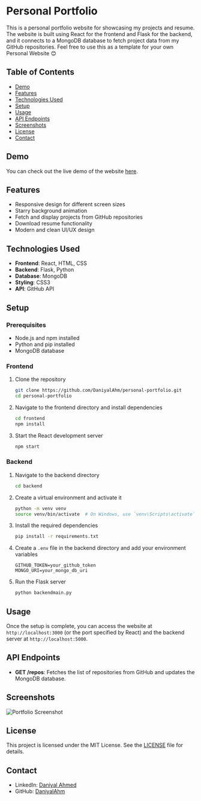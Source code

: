 # Personal Portfolio

This is a personal portfolio website for showcasing my projects and resume. The website is built using React for the frontend and Flask for the backend, and it connects to a MongoDB database to fetch project data from my GitHub repositories. Feel free to use this as a template for your own Personal Website 😊

 <!-- DISPLAY=TRUE -->


## Table of Contents

- [Demo](#demo)
- [Features](#features)
- [Technologies Used](#technologies-used)
- [Setup](#setup)
- [Usage](#usage)
- [API Endpoints](#api-endpoints)
- [Screenshots](#screenshots)
- [License](#license)
- [Contact](#contact)

## Demo

You can check out the live demo of the website [here](#).

## Features

- Responsive design for different screen sizes
- Starry background animation
- Fetch and display projects from GitHub repositories
- Download resume functionality
- Modern and clean UI/UX design

## Technologies Used

- **Frontend**: React, HTML, CSS
- **Backend**: Flask, Python
- **Database**: MongoDB
- **Styling**: CSS3
- **API**: GitHub API

## Setup

### Prerequisites

- Node.js and npm installed
- Python and pip installed
- MongoDB database

### Frontend

1. Clone the repository
   ```bash
   git clone https://github.com/DaniyalAhm/personal-portfolio.git
   cd personal-portfolio
   ```
2. Navigate to the frontend directory and install dependencies
   ```bash
   cd frontend
   npm install
   ```
3. Start the React development server
   ```bash
   npm start
   ```

### Backend

1. Navigate to the backend directory
   ```bash
   cd backend
   ```
2. Create a virtual environment and activate it
   ```bash
   python -m venv venv
   source venv/bin/activate  # On Windows, use `venv\Scripts\activate`
   ```
3. Install the required dependencies
   ```bash
   pip install -r requirements.txt
   ```
4. Create a `.env` file in the backend directory and add your environment variables
   ```
   GITHUB_TOKEN=your_github_token
   MONGO_URI=your_mongo_db_uri
   ```
5. Run the Flask server
   ```bash
   python backendmain.py
   ```

## Usage

Once the setup is complete, you can access the website at `http://localhost:3000` (or the port specified by React) and the backend server at `http://localhost:5000`.

## API Endpoints

- **GET /repos**: Fetches the list of repositories from GitHub and updates the MongoDB database.

## Screenshots

![Portfolio Screenshot](path_to_screenshot)

## License

This project is licensed under the MIT License. See the [LICENSE](LICENSE) file for details.

## Contact

- LinkedIn: [Daniyal Ahmed](https://www.linkedin.com/in/daniyal-ahmed-435a36280/)
- GitHub: [DaniyalAhm](https://github.com/DaniyalAhm)


